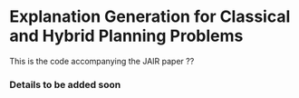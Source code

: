 # Explanation Generation for Classical and Hybrid Planning Problems

This is the code accompanying the JAIR paper ??

### Details to be added soon
